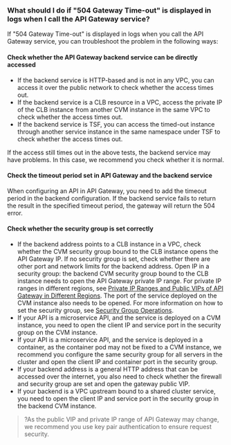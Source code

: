 ### What should I do if "504 Gateway Time-out" is displayed in logs when I call the API Gateway service?

If "504 Gateway Time-out" is displayed in logs when you call the API Gateway service, you can troubleshoot the problem in the following ways:

#### Check whether the API Gateway backend service can be directly accessed
 - If the backend service is HTTP-based and is not in any VPC, you can access it over the public network to check whether the access times out.
 - If the backend service is a CLB resource in a VPC, access the private IP of the CLB instance from another CVM instance in the same VPC to check whether the access times out.
 - If the backend service is TSF, you can access the timed-out instance through another service instance in the same namespace under TSF to check whether the access times out.

If the access still times out in the above tests, the backend service may have problems. In this case, we recommend you check whether it is normal.

#### Check the timeout period set in API Gateway and the backend service
When configuring an API in API Gateway, you need to add the timeout period in the backend configuration. If the backend service fails to return the result in the specified timeout period, the gateway will return the 504 error.

#### Check whether the security group is set correctly
- If the backend address points to a CLB instance in a VPC, check whether the CVM security group bound to the CLB instance opens the API Gateway IP. If no security group is set, check whether there are other port and network limits for the backend address.
Open IP in a security group: the backend CVM security group bound to the CLB instance needs to open the API Gateway private IP range. For private IP ranges in different regions, see [Private IP Ranges and Public VIPs of API Gateway in Different Regions](https://intl.cloud.tencent.com/document/product/628/34060). The port of the service deployed on the CVM instance also needs to be opened. For more information on how to set the security group, see [Security Group Operations](https://intl.cloud.tencent.com/document/product/213/12452).
- If your API is a microservice API, and the service is deployed on a CVM instance, you need to open the client IP and service port in the security group on the CVM instance.
- If your API is a microservice API, and the service is deployed in a container, as the container pod may not be fixed to a CVM instance, we recommend you configure the same security group for all servers in the cluster and open the client IP and container port in the security group.
- If your backend address is a general HTTP address that can be accessed over the internet, you also need to check whether the firewall and security group are set and open the gateway public VIP.
- If your backend is a VPC upstream bound to a shared cluster service, you need to open the client IP and service port in the security group in the backend CVM instance.

>?As the public VIP and private IP range of API Gateway may change, we recommend you use key pair authentication to ensure request security.


